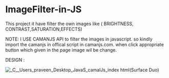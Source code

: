 # ImageFilter-in-JS
This project it have filter the own images like ( BRIGHTNESS, CONTRAST,SATURATION,EFFECTS)

NOTE: I USE CAMANJS API to filter the images in javascript. so kindly import the camanjs in offical script in camanjs.com. when click appropriate button which
      given in the page image wil be change.

DESIGN  :   

![_C__Users_praveen_Desktop_JavaS_camalJs_index html(Surface Duo)](https://user-images.githubusercontent.com/84122399/180019150-bbff11f0-8f80-4735-a74e-7304529339dc.png)

